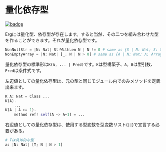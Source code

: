# 量化依存型

[![badge](https://img.shields.io/endpoint.svg?url=https%3A%2F%2Fgezf7g7pd5.execute-api.ap-northeast-1.amazonaws.com%2Fdefault%2Fsource_up_to_date%3Fowner%3Derg-lang%26repos%3Derg%26ref%3Dmain%26path%3Ddoc/EN/syntax/type/advanced/quantified_dependent.md%26commit_hash%3D51de3c9d5a9074241f55c043b9951b384836b258)](https://gezf7g7pd5.execute-api.ap-northeast-1.amazonaws.com/default/source_up_to_date?owner=erg-lang&repos=erg&ref=main&path=doc/EN/syntax/type/advanced/quantified_dependent.md&commit_hash=51de3c9d5a9074241f55c043b9951b384836b258)

Ergには量化型、依存型が存在します。すると当然、その二つを組み合わせた型を作ることができます。それが量化依存型です。

```python
NonNullStr = |N: Nat| StrWithLen N | N != 0 # same as {S | N: Nat; S: StrWithLen N; N != 0}
NonEmptyArray = |N: Nat| [_; N | N > 0] # same as {A | N: Nat; A: Array(_, N); N > 0}
```

量化依存型の標準形は`K(A, ... | Pred)`です。`K`は型構築子、`A, B`は型引数、`Pred`は条件式です。

左辺値としての量化依存型は、元の型と同じモジュール内でのみメソッドを定義出来ます。

```python
K A: Nat = Class ...
K(A).
    ...
K(A | A >= 1).
    method ref! self(A ~> A+1) = ...
```

右辺値としての量化依存型は、使用する型変数を型変数リスト(`||`)で宣言する必要がある。

```python
# Tは具体的な型
a: |N: Nat| [T; N | N > 1]
```
